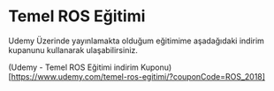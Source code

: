 # Temel ROS Eğitimi

Udemy Üzerinde yayınlamakta olduğum eğitimime aşadağıdaki indirim kupanunu kullanarak ulaşabilirsiniz.

(Udemy - Temel ROS Eğitimi indirim Kuponu)[https://www.udemy.com/temel-ros-egitimi/?couponCode=ROS_2018]
